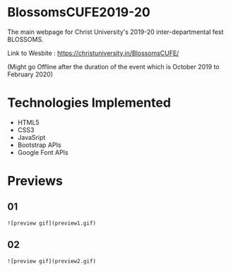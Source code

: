 # BlossomsCUFE2019-20
The main webpage for Christ University's 2019-20 inter-departmental fest BLOSSOMS.

Link to Wesbite : https://christuniversity.in/BlossomsCUFE/

(Might go Offline after the duration of the event which is October 2019 to February 2020)

# Technologies Implemented
+ HTML5
+ CSS3
+ JavaSript
+ Bootstrap APIs
+ Google Font APIs

# Previews
  ## 01
    ![preview gif](preview1.gif)

  ## 02
    ![preview gif](preview2.gif)

